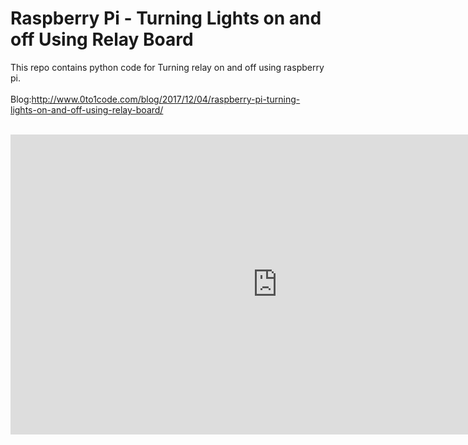 # Raspberry Pi - Turning Lights on and off Using Relay Board
This repo contains python code for Turning relay on and off using raspberry pi.
<br/><br/>
Blog:http://www.0to1code.com/blog/2017/12/04/raspberry-pi-turning-lights-on-and-off-using-relay-board/
<br/><br/>
<iframe width="854" height="480" src="https://www.youtube.com/embed/E4cvEdPcWJA" frameborder="0" gesture="media" allow="encrypted-media" allowfullscreen></iframe>

